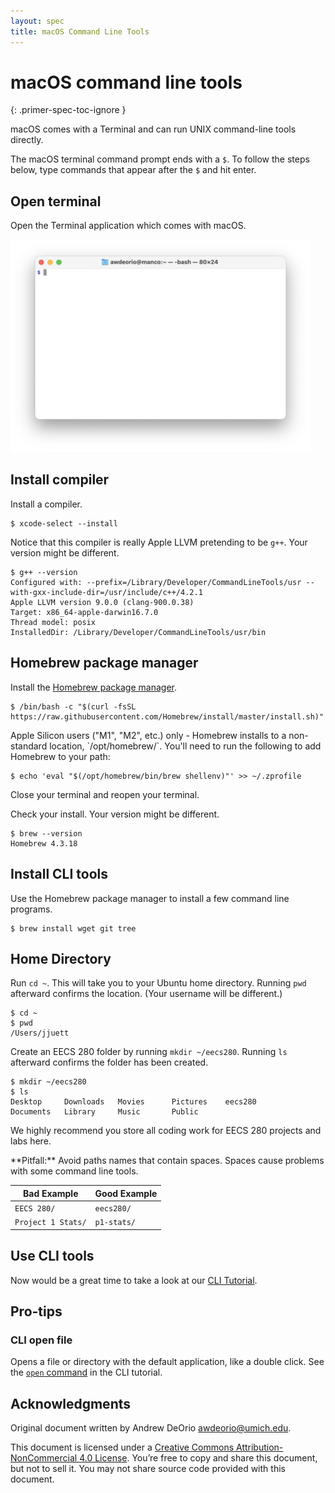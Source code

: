 ```yaml
---
layout: spec
title: macOS Command Line Tools
---
```


macOS command line tools
========================
{: .primer-spec-toc-ignore }

macOS comes with a Terminal and can run UNIX command-line tools directly.

The macOS terminal command prompt ends with a `$`. To follow the steps below, type commands that appear after the `$` and hit enter.

## Open terminal
Open the Terminal application which comes with macOS.

<img src="images/macos010.png" width="480px" />

## Install compiler
Install a compiler.
```console
$ xcode-select --install
```

Notice that this compiler is really Apple LLVM pretending to be `g++`.  Your version might be different.
```console
$ g++ --version
Configured with: --prefix=/Library/Developer/CommandLineTools/usr --with-gxx-include-dir=/usr/include/c++/4.2.1
Apple LLVM version 9.0.0 (clang-900.0.38)
Target: x86_64-apple-darwin16.7.0
Thread model: posix
InstalledDir: /Library/Developer/CommandLineTools/usr/bin
```

## Homebrew package manager
Install the [Homebrew package manager](https://brew.sh/).
```console
$ /bin/bash -c "$(curl -fsSL https://raw.githubusercontent.com/Homebrew/install/master/install.sh)"
```

<div class="primer-spec-callout warning" markdown="1">
Apple Silicon users ("M1", "M2", etc.) only - Homebrew installs to a non-standard location, `/opt/homebrew/`. You'll need to run the following to add Homebrew to your path:

```console
$ echo 'eval "$(/opt/homebrew/bin/brew shellenv)"' >> ~/.zprofile
```

Close your terminal and reopen your terminal.
</div>

Check your install.  Your version might be different.
```console
$ brew --version
Homebrew 4.3.18
```

## Install CLI tools
Use the Homebrew package manager to install a few command line programs.
```console
$ brew install wget git tree
```

## Home Directory
Run `cd ~`. This will take you to your Ubuntu home directory. Running `pwd` afterward confirms the location. (Your username will be different.)

```console
$ cd ~
$ pwd
/Users/jjuett
```

Create an EECS 280 folder by running `mkdir ~/eecs280`. Running `ls` afterward confirms the folder has been created.

```console
$ mkdir ~/eecs280
$ ls
Desktop		Downloads	Movies		Pictures	eecs280
Documents	Library		Music		Public
```

We highly recommend you store all coding work for EECS 280 projects and labs here.

<div class="primer-spec-callout warning" markdown="1">
**Pitfall:** Avoid paths names that contain spaces. Spaces cause problems with some command line tools.

| Bad Example     | Good Example   |
|-----------------|----------------|
| `EECS 280/` | `eecs280/` |
| `Project 1 Stats/` | `p1-stats/` |

</div>

## Use CLI tools
Now would be a great time to take a look at our [CLI Tutorial](cli.html).

## Pro-tips

### CLI open file
Opens a file or directory with the default application, like a double click.  See the [`open` command](cli.html#open--wslview) in the CLI tutorial.


## Acknowledgments
Original document written by Andrew DeOrio awdeorio@umich.edu.

This document is licensed under a [Creative Commons Attribution-NonCommercial 4.0 License](https://creativecommons.org/licenses/by-nc/4.0/). You’re free to copy and share this document, but not to sell it. You may not share source code provided with this document.
